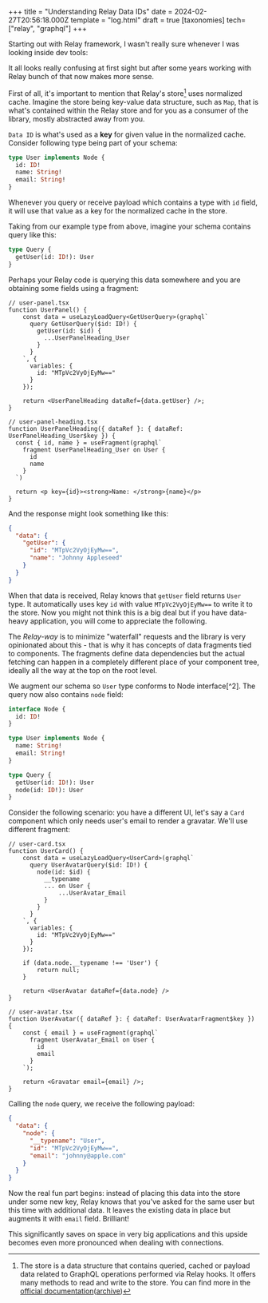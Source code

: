 +++
title = "Understanding Relay Data IDs"
date = 2024-02-27T20:56:18.000Z
template = "log.html"
draft = true
[taxonomies]
tech=["relay", "graphql"]
+++

Starting out with Relay framework, I wasn't really sure whenever I was looking inside dev tools:

It all looks really confusing at first sight but after some years working with Relay bunch of that now makes more sense.

First of all, it's important to mention that Relay's store[^1] uses normalized cache. Imagine the store being key-value data structure, such as `Map`, that is what's contained within the Relay store and for you as a consumer of the library, mostly abstracted away from you.

`Data ID` is what's used as a **key** for given value in the normalized cache. Consider following type being part of your schema:

```graphql
type User implements Node {
  id: ID!
  name: String!
  email: String!
}
```

Whenever you query or receive payload which contains a type with `id` field, it will use that value as a key for the normalized cache in the store.

Taking from our example type from above, imagine your schema contains query like this:

```graphql
type Query {
  getUser(id: ID!): User
}
```

Perhaps your Relay code is querying this data somewhere and you are obtaining some fields using a fragment:

```tsx
// user-panel.tsx
function UserPanel() {
    const data = useLazyLoadQuery<GetUserQuery>(graphql`
      query GetUserQuery($id: ID!) {
        getUser(id: $id) {
          ...UserPanelHeading_User
        }
      }
    `, {
      variables: {
        id: "MTpVc2VyOjEyMw=="
      }
    });

    return <UserPanelHeading dataRef={data.getUser} />;
}

// user-panel-heading.tsx
function UserPanelHeading({ dataRef }: { dataRef: UserPanelHeading_User$key }) {
  const { id, name } = useFragment(graphql`
    fragment UserPanelHeading_User on User {
      id
      name
    }
  `)

  return <p key={id}><strong>Name: </strong>{name}</p>
}
```

And the response might look something like this:

```json
{
  "data": {
    "getUser": {
      "id": "MTpVc2VyOjEyMw==",
      "name": "Johnny Appleseed"
    }
  }
}
```

When that data is received, Relay knows that `getUser` field returns `User` type. It automatically uses key `id` with value `MTpVc2VyOjEyMw==` to write it to the store.
Now you might not think this is a big deal but if you have data-heavy application, you will come to appreciate the following.

The _Relay-way_ is to minimize "waterfall" requests and the library is very opinionated about this - that is why it has concepts of data fragments tied to components. The fragments define data dependencies but the actual fetching can happen in a completely different place of your component tree, ideally all the way at the top on the root level.

We augment our schema so `User` type conforms to Node interface[^2]. The query now also contains `node` field:


```graphql
interface Node {
  id: ID!
}

type User implements Node {
  name: String!
  email: String!
}

type Query {
  getUser(id: ID!): User
  node(id: ID!): User
}
```

Consider the following scenario: you have a different UI, let's say a `Card` component which only needs user's email to render a gravatar. We'll use different fragment:


```tsx
// user-card.tsx
function UserCard() {
    const data = useLazyLoadQuery<UserCard>(graphql`
      query UserAvatarQuery($id: ID!) {
        node(id: $id) {
          __typename
          ... on User {
              ...UserAvatar_Email
          }
        }
      }
    `, {
      variables: {
        id: "MTpVc2VyOjEyMw=="
      }
    });

    if (data.node.__typename !== 'User') {
        return null;
    }

    return <UserAvatar dataRef={data.node} />
}

// user-avatar.tsx
function UserAvatar({ dataRef }: { dataRef: UserAvatarFragment$key }) {
    const { email } = useFragment(graphql`
      fragment UserAvatar_Email on User {
        id
        email
      }
    `);

    return <Gravatar email={email} />;
}
```

Calling the `node` query, we receive the following payload:

```json
{
  "data": {
    "node": {
      "__typename": "User",
      "id": "MTpVc2VyOjEyMw==",
      "email": "johnny@apple.com"
    }
  }
}
```

Now the real fun part begins: instead of placing this data into the store under some new key, Relay knows that you've asked for the same user but this time with additional data. It leaves the existing data in place but augments it with `email` field. Brilliant!

This significantly saves on space in very big applications and this upside becomes even more pronounced when dealing with connections.

[^1]: The store is a data structure that contains queried, cached or payload data related to GraphQL operations performed via Relay hooks. It offers many methods to read and write to the store. You can find more  in the [official documentation](https://relay.dev/docs/api-reference/store/)([archive](https://web.archive.org/web/20240227201914/https://relay.dev/docs/api-reference/store/))
